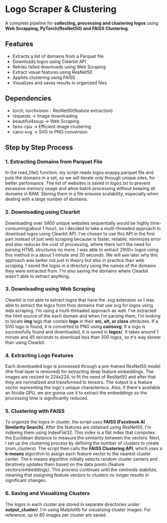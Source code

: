 # Logo Scraper & Clustering

A complete pipeline for **collecting, processing and clustering logos** using **Web Scrapping, PyTorch(ResNet50) and FAISS Clustering**.

## Features
- Extracts a list of domains from a Parquet file
- Downloads logos using Clearbit API
- Retries failed downloads using Web Scraping
- Extract visual features using ResNet50
- Applies clustering using FAISS
- Visualizes and saves results in organized files

## Dependencies
- torch, torchvision - ResNet50(feature extraction)
- requests -> Image downloading
- beautiful4soup -> Web Scraping
- faiss-cpu -> Efficient image clustering
- cairo-svg -> SVG to PNG conversion

## Step by Step Process

### 1. Extracting Domains from Parquet File
In the read_file() function, my script reads logos.snappy.parquet file and puts the domains in a set, so we will iterate only through unique sites, for better perfomance. The list of websites is saved in *logos.txt* to prevent excessive memory usage and allow batch processing without keeping all domains in RAM. Storing them in a file ensures scalability, especially when dealing with a large number of domains.

### 2. Downloading using Clearbit
Downloading over 3400 unique websites sequentially would be highly time-consuming(about 1 hour), so I decided to take a multi-threaded approach to download logos using Clearbit API. I've chosen to use this API in the first part instead of just web scraping because is faster, reliable, minimizes error and also reduces the cost of processing, where there isn't the need for parsing HTML structures no more. I was able to extract 2900+ logos using this method in a about 1 minute and 30 seconds. We will see later why this approach was better not just in theory but also in practice than web scraping. I saved the logos in a directory using the names of the domains they were extracted from. I'm also saving the domains where Clearbit wasn't able to extract anything.

### 3. Downloading using Web Scraping
Clearbit is not able to extract logos that have the .svg extension so I was able to extract the logos from thos domains that use svg for logos using web scraping. I'm using a multi-threaded approach as well. I've extracted the html source of the each domain and when I'm parsing them, I'm looking to locate **img** tags that contain **logo** in their **src, alt, or class** attributes. If a SVG logo is found, it is converted to PNG using **cairosvg**. If a logo is successfully found and downloaded, it is saved in **logos/**. It takes around 1 minute and 45 seconds to download less than 300 logos, so it's way slower than using Clearbit.

### 4. Extracting Logo Features
Each downloaded logo is processed through a pre-trained ResNet50 model (the final layer is removed) for extracting deep feature embeddings. The images are resized to 224x224, to fit the need of ResNet50 and after that they are normalized and transformed to tensors. The output is a feature vector represnting the logo's unique characteriscs. Also, if there's available an Nvidia GPU, we are gonna use it to extract the embeddings so the processing time is significantly reduced.

### 5. Clustering with FAISS
To organize the logos in cluster, the script uses **FAISS (Facebook AI Similarity Search)**. After the features are obtained using ResNet50, I'm indexing them using IndexFlat32. This index is a flat index that computes the Euclidean distance to measure the similarity between the vectors. Next, I set up the clustering process by defining the number of clusters to create (num_clusters). The script then calls the **FAISS Clustering API**, which uses a **k-means** algorithm to assign each feature vector to the nearest cluster center. The k-means algorithm initially selects random cluster centers and iteratively updates them based on the data points (feature vectors/embeddings). This process continues until the centroids stabilize, meaning that assigning feature vectors to clusters no longer results in significant changes.

### 6. Saving and Visualizing Clusters
The logos in each cluster are stored in separate directories under **output_cluster/**. I'm using Matplotlib for visualizing cluster images. For reference, up to 80 images per cluster are saved.
